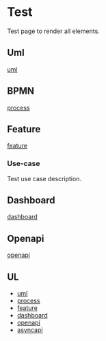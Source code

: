 # Test

Test page to render all elements.

## Uml

[uml](../test.puml)

## BPMN

[process](./process.bpmn)

## Feature

[feature](../test.feature)

### Use-case

Test use case description.

## Dashboard

[dashboard](../test.dashboard.yml)

## Openapi

[openapi](../test.openapi.yml)

## UL

* [uml](../test.puml)
* [process](../process.bpmn)
* [feature](../test.feature)
* [dashboard](../test.dashboard.yml)
* [openapi](../test.openapi.yml)
* [asyncapi](../test.asyncapi.yml)
